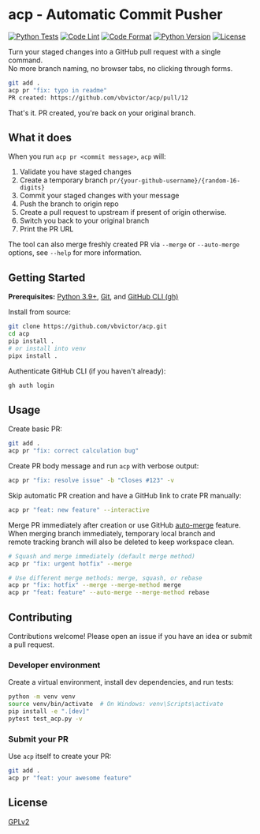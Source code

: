 # acp - Automatic Commit Pusher

[![Python Tests](https://github.com/vbvictor/acp/actions/workflows/tests.yaml/badge.svg)](https://github.com/vbvictor/acp/actions/workflows/tests.yaml)
[![Code Lint](https://github.com/vbvictor/acp/actions/workflows/code-lint.yaml/badge.svg)](https://github.com/vbvictor/acp/actions/workflows/code-lint.yaml)
[![Code Format](https://github.com/vbvictor/acp/actions/workflows/code-format.yaml/badge.svg)](https://github.com/vbvictor/acp/actions/workflows/code-format.yaml)
[![Python Version](https://img.shields.io/badge/python-3.9%2B-blue)](https://www.python.org/downloads/)
[![License](https://img.shields.io/badge/license-GPLv2-blue.svg)](https://github.com/vbvictor/acp/blob/main/LICENSE)

Turn your staged changes into a GitHub pull request with a single command. \
No more branch naming, no browser tabs, no clicking through forms.

```bash
git add .
acp pr "fix: typo in readme"
PR created: https://github.com/vbvictor/acp/pull/12
```

That's it. PR created, you're back on your original branch.

## What it does

When you run `acp pr <commit message>`, `acp` will:

1. Validate you have staged changes
2. Create a temporary branch `pr/{your-github-username}/{random-16-digits}`
3. Commit your staged changes with your message
4. Push the branch to origin repo
5. Create a pull request to upstream if present of origin otherwise.
6. Switch you back to your original branch
7. Print the PR URL

The tool can also merge freshly created PR via `--merge` or `--auto-merge` options, see `--help` for more information.

## Getting Started

**Prerequisites:** [Python 3.9+][python], [Git][git], and [GitHub CLI (gh)][gh]

Install from source:

```bash
git clone https://github.com/vbvictor/acp.git
cd acp
pip install .
# or install into venv
pipx install .
```

Authenticate GitHub CLI (if you haven't already):

```bash
gh auth login
```

## Usage

Create basic PR:

```bash
git add .
acp pr "fix: correct calculation bug"
```

Create PR body message and run `acp` with verbose output:

```bash
acp pr "fix: resolve issue" -b "Closes #123" -v
```

Skip automatic PR creation and have a GitHub link to crate PR manually:

```bash
acp pr "feat: new feature" --interactive
```

Merge PR immediately after creation or use GitHub [auto-merge][auto-merge] feature. \
When merging branch immediately, temporary local branch and \
remote tracking branch will also be deleted to keep workspace clean.

```bash
# Squash and merge immediately (default merge method)
acp pr "fix: urgent hotfix" --merge

# Use different merge methods: merge, squash, or rebase
acp pr "fix: hotfix" --merge --merge-method merge
acp pr "feat: feature" --auto-merge --merge-method rebase
```

## Contributing

Contributions welcome! Please open an issue if you have an idea or submit a pull request.

### Developer environment

Create a virtual environment, install dev dependencies, and run tests:

```bash
python -m venv venv
source venv/bin/activate  # On Windows: venv\Scripts\activate
pip install -e ".[dev]"
pytest test_acp.py -v
```

### Submit your PR

Use `acp` itself to create your PR:

```bash
git add .
acp pr "feat: your awesome feature"
```

## License

[GPLv2](LICENSE)

[python]: https://www.python.org/
[git]: https://git-scm.com/
[gh]: https://cli.github.com/
[auto-merge]: https://docs.github.com/en/pull-requests/collaborating-with-pull-requests/incorporating-changes-from-a-pull-request/automatically-merging-a-pull-request
